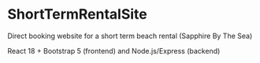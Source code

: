 # ShortTermRentalSite
Direct booking website for a short term beach rental (Sapphire By The Sea)

React 18 + Bootstrap 5 (frontend) and Node.js/Express (backend)
